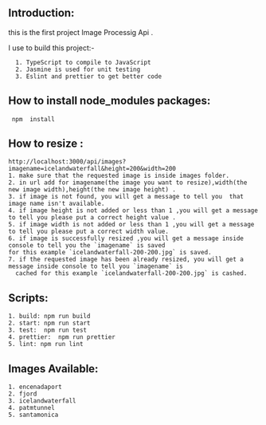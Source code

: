    ## Introduction:

   this is the first project Image Processig Api .
   
   
   I  use to build this project:-    
   
      1. TypeScript to compile to JavaScript
      2. Jasmine is used for unit testing
      3. Eslint and prettier to get better code


   ## How to install node_modules packages:

     npm  install 

   ## How to resize :
    
    http://localhost:3000/api/images?imagename=icelandwaterfall&height=200&width=200
    1. make sure that the requested image is inside images folder.
    2. in url add for imagename(the image you want to resize),width(the new image width),height(the new image height) .
    3. if image is not found, you will get a message to tell you  that image name isn't available.
    4. if image height is not added or less than 1 ,you will get a message to tell you please put a correct height value .
    5. if image width is not added or less than 1 ,you will get a message to tell you please put a correct width value.
    6. if image is successfully resized ,you will get a message inside console to tell you the `imagename` is saved 
    for this example `icelandwaterfall-200-200.jpg` is saved.
    7. if the requested image has been already resized, you will get a message inside console to tell you `imagename` is
      cached for this example `icelandwaterfall-200-200.jpg` is cashed.

   
   

   ## Scripts:
   
    1. build: npm run build
    2. start: npm run start
    3. test:  npm run test
    4. prettier:  npm run prettier
    5. lint: npm run lint
	
	 
	 
   ## Images Available:
	 
	1. encenadaport
	2. fjord
	3. icelandwaterfall
	4. patmtunnel
	5. santamonica
	 
